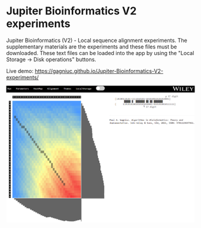 # Jupiter Bioinformatics V2 experiments
Jupiter Bioinformatics (V2) - Local sequence alignment experiments. The supplementary materials are the experiments and these files must be downloaded. These text files can be loaded into the app by using the "Local Storage -> Disk operations" buttons.

Live demo: https://gagniuc.github.io/Jupiter-Bioinformatics-V2-experiments/

![screenshot](https://github.com/Gagniuc/Jupiter-Bioinformatics-V2-experiments/blob/main/Bio-Jupiter.PNG)

